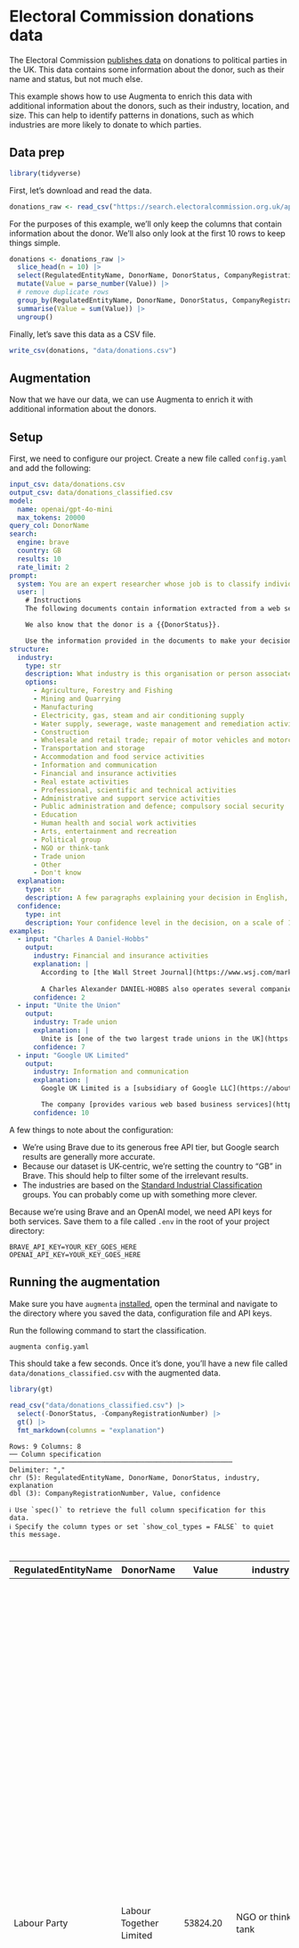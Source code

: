 # Electoral Commission donations data


The Electoral Commission [publishes
data](https://search.electoralcommission.org.uk/?currentPage=1&rows=100&sort=AcceptedDate&order=desc&tab=1&et=pp&et=ppm&et=tp&et=perpar&et=rd&isIrishSourceYes=true&isIrishSourceNo=true&prePoll=false&postPoll=true&register=gb&register=ni&register=none&optCols=Register&optCols=CampaigningName&optCols=AccountingUnitsAsCentralParty&optCols=IsSponsorship&optCols=IsIrishSource&optCols=RegulatedDoneeType&optCols=CompanyRegistrationNumber&optCols=Postcode&optCols=NatureOfDonation&optCols=PurposeOfVisit&optCols=DonationAction&optCols=ReportedDate&optCols=IsReportedPrePoll&optCols=ReportingPeriodName&optCols=IsBequest&optCols=IsAggregation)
on donations to political parties in the UK. This data contains some
information about the donor, such as their name and status, but not much
else.

This example shows how to use Augmenta to enrich this data with
additional information about the donors, such as their industry,
location, and size. This can help to identify patterns in donations,
such as which industries are more likely to donate to which parties.

## Data prep

``` r
library(tidyverse)
```

First, let’s download and read the data.

``` r
donations_raw <- read_csv("https://search.electoralcommission.org.uk/api/csv/Donations?start={start}&rows=100&query=&sort=AcceptedDate&order=desc&et=pp&date=Accepted&from=2024-07-01&to=2024-09-30&rptPd=&prePoll=false&postPoll=true&register=ni&register=gb&isIrishSourceYes=true&isIrishSourceNo=true&includeOutsideSection75=true")
```

For the purposes of this example, we’ll only keep the columns that
contain information about the donor. We’ll also only look at the first
10 rows to keep things simple.

``` r
donations <- donations_raw |>
  slice_head(n = 10) |>
  select(RegulatedEntityName, DonorName, DonorStatus, CompanyRegistrationNumber, Value) |>
  mutate(Value = parse_number(Value)) |>
  # remove duplicate rows
  group_by(RegulatedEntityName, DonorName, DonorStatus, CompanyRegistrationNumber) |>
  summarise(Value = sum(Value)) |>
  ungroup()
```

Finally, let’s save this data as a CSV file.

``` r
write_csv(donations, "data/donations.csv")
```

## Augmentation

Now that we have our data, we can use Augmenta to enrich it with
additional information about the donors.

## Setup

First, we need to configure our project. Create a new file called
`config.yaml` and add the following:

``` yaml
input_csv: data/donations.csv
output_csv: data/donations_classified.csv
model:
  name: openai/gpt-4o-mini
  max_tokens: 20000
query_col: DonorName
search:
  engine: brave
  country: GB
  results: 10
  rate_limit: 2
prompt:
  system: You are an expert researcher whose job is to classify individuals and companies based on their industry.
  user: |
    # Instructions
    The following documents contain information extracted from a web search for "{{DonorName}}". Your task is to determine what industry {{DonorName}} belongs to. The documents could be about a company, a trade group, a union, or an individual. In the case of an individual, you should classify them based on their profession or the industry they are closest associated with.

    We also know that the donor is a {{DonorStatus}}.

    Use the information provided in the documents to make your decision. Be critical, use common sense and respond only in English. Now, please proceed with your analysis and classification of {{DonorName}}.
structure:
  industry:
    type: str
    description: What industry is this organisation or person associated with?
    options:
      - Agriculture, Forestry and Fishing
      - Mining and Quarrying
      - Manufacturing
      - Electricity, gas, steam and air conditioning supply
      - Water supply, sewerage, waste management and remediation activities
      - Construction
      - Wholesale and retail trade; repair of motor vehicles and motorcycles
      - Transportation and storage
      - Accommodation and food service activities
      - Information and communication
      - Financial and insurance activities
      - Real estate activities
      - Professional, scientific and technical activities
      - Administrative and support service activities
      - Public administration and defence; compulsory social security
      - Education
      - Human health and social work activities
      - Arts, entertainment and recreation
      - Political group
      - NGO or think-tank
      - Trade union
      - Other
      - Don't know
  explanation:
    type: str
    description: A few paragraphs explaining your decision in English, formatted in Markdown. In the explanation, link to the most relevant sources from the provided documents. Include at least one inline URL.
  confidence:
    type: int
    description: Your confidence level in the decision, on a scale of 1 (lowest) to 10 (highest). If you don't have enough information or the documents refer to different organisations that may share a name, please set this to 1.
examples:
  - input: "Charles A Daniel-Hobbs"
    output:
      industry: Financial and insurance activities
      explanation: |
        According to [the Wall Street Journal](https://www.wsj.com/market-data/quotes/SFNC/company-people/executive-profile/247375783), Mr. Charles Alexander DANIEL-HOBBS is the Chief Financial Officer and Executive Vice President of Simmons First National Corp, a bank holding company.
        
        A Charles Alexander DANIEL-HOBBS also operates several companies, such as [DIBDEN PROPERTY LIMITED](https://find-and-update.company-information.service.gov.uk/company/10126637), which Companies House classifies as "Other letting and operating of own or leased real estate". However, the information is not clear on whether these are the same person.
      confidence: 2
  - input: "Unite the Union"
    output:
      industry: Trade union
      explanation: |
        Unite is [one of the two largest trade unions in the UK](https://en.wikipedia.org/wiki/Unite_the_Union), with over 1.2 million members. It represents various industries, such as construction, manufacturing, transport, logistics and other sectors.
      confidence: 7
  - input: "Google UK Limited"
    output:
      industry: Information and communication
      explanation: |
        Google UK Limited is a [subsidiary of Google LLC](https://about.google/intl/ALL_uk/google-in-uk/), a multinational technology company that specializes in Internet-related services and products.

        The company [provides various web based business services](https://www.bloomberg.com/profile/company/1200719Z:LN), including a web based search engine which includes various options such as web, image, directory, and news searches. 
      confidence: 10
```

A few things to note about the configuration:

- We’re using Brave due to its generous free API tier, but Google search
  results are generally more accurate.
- Because our dataset is UK-centric, we’re setting the country to “GB”
  in Brave. This should help to filter some of the irrelevant results.
- The industries are based on the [Standard Industrial
  Classification](https://resources.companieshouse.gov.uk/sic/) groups.
  You can probably come up with something more clever.

Because we’re using Brave and an OpenAI model, we need API keys for both
services. Save them to a file called `.env` in the root of your project
directory:

    BRAVE_API_KEY=YOUR_KEY_GOES_HERE
    OPENAI_API_KEY=YOUR_KEY_GOES_HERE

## Running the augmentation

Make sure you have `augmenta` [installed](.\README.md), open the
terminal and navigate to the directory where you saved the data,
configuration file and API keys.

Run the following command to start the classification.

``` bash
augmenta config.yaml
```

This should take a few seconds. Once it’s done, you’ll have a new file
called `data/donations_classified.csv` with the augmented data.

``` r
library(gt)

read_csv("data/donations_classified.csv") |>
  select(-DonorStatus, -CompanyRegistrationNumber) |>
  gt() |>
  fmt_markdown(columns = "explanation")
```

    Rows: 9 Columns: 8
    ── Column specification ────────────────────────────────────────────────────────
    Delimiter: ","
    chr (5): RegulatedEntityName, DonorName, DonorStatus, industry, explanation
    dbl (3): CompanyRegistrationNumber, Value, confidence

    ℹ Use `spec()` to retrieve the full column specification for this data.
    ℹ Specify the column types or set `show_col_types = FALSE` to quiet this message.

<div id="nsnmwgaeyl" style="padding-left:0px;padding-right:0px;padding-top:10px;padding-bottom:10px;overflow-x:auto;overflow-y:auto;width:auto;height:auto;">
<style>#nsnmwgaeyl table {
  font-family: system-ui, 'Segoe UI', Roboto, Helvetica, Arial, sans-serif, 'Apple Color Emoji', 'Segoe UI Emoji', 'Segoe UI Symbol', 'Noto Color Emoji';
  -webkit-font-smoothing: antialiased;
  -moz-osx-font-smoothing: grayscale;
}
&#10;#nsnmwgaeyl thead, #nsnmwgaeyl tbody, #nsnmwgaeyl tfoot, #nsnmwgaeyl tr, #nsnmwgaeyl td, #nsnmwgaeyl th {
  border-style: none;
}
&#10;#nsnmwgaeyl p {
  margin: 0;
  padding: 0;
}
&#10;#nsnmwgaeyl .gt_table {
  display: table;
  border-collapse: collapse;
  line-height: normal;
  margin-left: auto;
  margin-right: auto;
  color: #333333;
  font-size: 16px;
  font-weight: normal;
  font-style: normal;
  background-color: #FFFFFF;
  width: auto;
  border-top-style: solid;
  border-top-width: 2px;
  border-top-color: #A8A8A8;
  border-right-style: none;
  border-right-width: 2px;
  border-right-color: #D3D3D3;
  border-bottom-style: solid;
  border-bottom-width: 2px;
  border-bottom-color: #A8A8A8;
  border-left-style: none;
  border-left-width: 2px;
  border-left-color: #D3D3D3;
}
&#10;#nsnmwgaeyl .gt_caption {
  padding-top: 4px;
  padding-bottom: 4px;
}
&#10;#nsnmwgaeyl .gt_title {
  color: #333333;
  font-size: 125%;
  font-weight: initial;
  padding-top: 4px;
  padding-bottom: 4px;
  padding-left: 5px;
  padding-right: 5px;
  border-bottom-color: #FFFFFF;
  border-bottom-width: 0;
}
&#10;#nsnmwgaeyl .gt_subtitle {
  color: #333333;
  font-size: 85%;
  font-weight: initial;
  padding-top: 3px;
  padding-bottom: 5px;
  padding-left: 5px;
  padding-right: 5px;
  border-top-color: #FFFFFF;
  border-top-width: 0;
}
&#10;#nsnmwgaeyl .gt_heading {
  background-color: #FFFFFF;
  text-align: center;
  border-bottom-color: #FFFFFF;
  border-left-style: none;
  border-left-width: 1px;
  border-left-color: #D3D3D3;
  border-right-style: none;
  border-right-width: 1px;
  border-right-color: #D3D3D3;
}
&#10;#nsnmwgaeyl .gt_bottom_border {
  border-bottom-style: solid;
  border-bottom-width: 2px;
  border-bottom-color: #D3D3D3;
}
&#10;#nsnmwgaeyl .gt_col_headings {
  border-top-style: solid;
  border-top-width: 2px;
  border-top-color: #D3D3D3;
  border-bottom-style: solid;
  border-bottom-width: 2px;
  border-bottom-color: #D3D3D3;
  border-left-style: none;
  border-left-width: 1px;
  border-left-color: #D3D3D3;
  border-right-style: none;
  border-right-width: 1px;
  border-right-color: #D3D3D3;
}
&#10;#nsnmwgaeyl .gt_col_heading {
  color: #333333;
  background-color: #FFFFFF;
  font-size: 100%;
  font-weight: normal;
  text-transform: inherit;
  border-left-style: none;
  border-left-width: 1px;
  border-left-color: #D3D3D3;
  border-right-style: none;
  border-right-width: 1px;
  border-right-color: #D3D3D3;
  vertical-align: bottom;
  padding-top: 5px;
  padding-bottom: 6px;
  padding-left: 5px;
  padding-right: 5px;
  overflow-x: hidden;
}
&#10;#nsnmwgaeyl .gt_column_spanner_outer {
  color: #333333;
  background-color: #FFFFFF;
  font-size: 100%;
  font-weight: normal;
  text-transform: inherit;
  padding-top: 0;
  padding-bottom: 0;
  padding-left: 4px;
  padding-right: 4px;
}
&#10;#nsnmwgaeyl .gt_column_spanner_outer:first-child {
  padding-left: 0;
}
&#10;#nsnmwgaeyl .gt_column_spanner_outer:last-child {
  padding-right: 0;
}
&#10;#nsnmwgaeyl .gt_column_spanner {
  border-bottom-style: solid;
  border-bottom-width: 2px;
  border-bottom-color: #D3D3D3;
  vertical-align: bottom;
  padding-top: 5px;
  padding-bottom: 5px;
  overflow-x: hidden;
  display: inline-block;
  width: 100%;
}
&#10;#nsnmwgaeyl .gt_spanner_row {
  border-bottom-style: hidden;
}
&#10;#nsnmwgaeyl .gt_group_heading {
  padding-top: 8px;
  padding-bottom: 8px;
  padding-left: 5px;
  padding-right: 5px;
  color: #333333;
  background-color: #FFFFFF;
  font-size: 100%;
  font-weight: initial;
  text-transform: inherit;
  border-top-style: solid;
  border-top-width: 2px;
  border-top-color: #D3D3D3;
  border-bottom-style: solid;
  border-bottom-width: 2px;
  border-bottom-color: #D3D3D3;
  border-left-style: none;
  border-left-width: 1px;
  border-left-color: #D3D3D3;
  border-right-style: none;
  border-right-width: 1px;
  border-right-color: #D3D3D3;
  vertical-align: middle;
  text-align: left;
}
&#10;#nsnmwgaeyl .gt_empty_group_heading {
  padding: 0.5px;
  color: #333333;
  background-color: #FFFFFF;
  font-size: 100%;
  font-weight: initial;
  border-top-style: solid;
  border-top-width: 2px;
  border-top-color: #D3D3D3;
  border-bottom-style: solid;
  border-bottom-width: 2px;
  border-bottom-color: #D3D3D3;
  vertical-align: middle;
}
&#10;#nsnmwgaeyl .gt_from_md > :first-child {
  margin-top: 0;
}
&#10;#nsnmwgaeyl .gt_from_md > :last-child {
  margin-bottom: 0;
}
&#10;#nsnmwgaeyl .gt_row {
  padding-top: 8px;
  padding-bottom: 8px;
  padding-left: 5px;
  padding-right: 5px;
  margin: 10px;
  border-top-style: solid;
  border-top-width: 1px;
  border-top-color: #D3D3D3;
  border-left-style: none;
  border-left-width: 1px;
  border-left-color: #D3D3D3;
  border-right-style: none;
  border-right-width: 1px;
  border-right-color: #D3D3D3;
  vertical-align: middle;
  overflow-x: hidden;
}
&#10;#nsnmwgaeyl .gt_stub {
  color: #333333;
  background-color: #FFFFFF;
  font-size: 100%;
  font-weight: initial;
  text-transform: inherit;
  border-right-style: solid;
  border-right-width: 2px;
  border-right-color: #D3D3D3;
  padding-left: 5px;
  padding-right: 5px;
}
&#10;#nsnmwgaeyl .gt_stub_row_group {
  color: #333333;
  background-color: #FFFFFF;
  font-size: 100%;
  font-weight: initial;
  text-transform: inherit;
  border-right-style: solid;
  border-right-width: 2px;
  border-right-color: #D3D3D3;
  padding-left: 5px;
  padding-right: 5px;
  vertical-align: top;
}
&#10;#nsnmwgaeyl .gt_row_group_first td {
  border-top-width: 2px;
}
&#10;#nsnmwgaeyl .gt_row_group_first th {
  border-top-width: 2px;
}
&#10;#nsnmwgaeyl .gt_summary_row {
  color: #333333;
  background-color: #FFFFFF;
  text-transform: inherit;
  padding-top: 8px;
  padding-bottom: 8px;
  padding-left: 5px;
  padding-right: 5px;
}
&#10;#nsnmwgaeyl .gt_first_summary_row {
  border-top-style: solid;
  border-top-color: #D3D3D3;
}
&#10;#nsnmwgaeyl .gt_first_summary_row.thick {
  border-top-width: 2px;
}
&#10;#nsnmwgaeyl .gt_last_summary_row {
  padding-top: 8px;
  padding-bottom: 8px;
  padding-left: 5px;
  padding-right: 5px;
  border-bottom-style: solid;
  border-bottom-width: 2px;
  border-bottom-color: #D3D3D3;
}
&#10;#nsnmwgaeyl .gt_grand_summary_row {
  color: #333333;
  background-color: #FFFFFF;
  text-transform: inherit;
  padding-top: 8px;
  padding-bottom: 8px;
  padding-left: 5px;
  padding-right: 5px;
}
&#10;#nsnmwgaeyl .gt_first_grand_summary_row {
  padding-top: 8px;
  padding-bottom: 8px;
  padding-left: 5px;
  padding-right: 5px;
  border-top-style: double;
  border-top-width: 6px;
  border-top-color: #D3D3D3;
}
&#10;#nsnmwgaeyl .gt_last_grand_summary_row_top {
  padding-top: 8px;
  padding-bottom: 8px;
  padding-left: 5px;
  padding-right: 5px;
  border-bottom-style: double;
  border-bottom-width: 6px;
  border-bottom-color: #D3D3D3;
}
&#10;#nsnmwgaeyl .gt_striped {
  background-color: rgba(128, 128, 128, 0.05);
}
&#10;#nsnmwgaeyl .gt_table_body {
  border-top-style: solid;
  border-top-width: 2px;
  border-top-color: #D3D3D3;
  border-bottom-style: solid;
  border-bottom-width: 2px;
  border-bottom-color: #D3D3D3;
}
&#10;#nsnmwgaeyl .gt_footnotes {
  color: #333333;
  background-color: #FFFFFF;
  border-bottom-style: none;
  border-bottom-width: 2px;
  border-bottom-color: #D3D3D3;
  border-left-style: none;
  border-left-width: 2px;
  border-left-color: #D3D3D3;
  border-right-style: none;
  border-right-width: 2px;
  border-right-color: #D3D3D3;
}
&#10;#nsnmwgaeyl .gt_footnote {
  margin: 0px;
  font-size: 90%;
  padding-top: 4px;
  padding-bottom: 4px;
  padding-left: 5px;
  padding-right: 5px;
}
&#10;#nsnmwgaeyl .gt_sourcenotes {
  color: #333333;
  background-color: #FFFFFF;
  border-bottom-style: none;
  border-bottom-width: 2px;
  border-bottom-color: #D3D3D3;
  border-left-style: none;
  border-left-width: 2px;
  border-left-color: #D3D3D3;
  border-right-style: none;
  border-right-width: 2px;
  border-right-color: #D3D3D3;
}
&#10;#nsnmwgaeyl .gt_sourcenote {
  font-size: 90%;
  padding-top: 4px;
  padding-bottom: 4px;
  padding-left: 5px;
  padding-right: 5px;
}
&#10;#nsnmwgaeyl .gt_left {
  text-align: left;
}
&#10;#nsnmwgaeyl .gt_center {
  text-align: center;
}
&#10;#nsnmwgaeyl .gt_right {
  text-align: right;
  font-variant-numeric: tabular-nums;
}
&#10;#nsnmwgaeyl .gt_font_normal {
  font-weight: normal;
}
&#10;#nsnmwgaeyl .gt_font_bold {
  font-weight: bold;
}
&#10;#nsnmwgaeyl .gt_font_italic {
  font-style: italic;
}
&#10;#nsnmwgaeyl .gt_super {
  font-size: 65%;
}
&#10;#nsnmwgaeyl .gt_footnote_marks {
  font-size: 75%;
  vertical-align: 0.4em;
  position: initial;
}
&#10;#nsnmwgaeyl .gt_asterisk {
  font-size: 100%;
  vertical-align: 0;
}
&#10;#nsnmwgaeyl .gt_indent_1 {
  text-indent: 5px;
}
&#10;#nsnmwgaeyl .gt_indent_2 {
  text-indent: 10px;
}
&#10;#nsnmwgaeyl .gt_indent_3 {
  text-indent: 15px;
}
&#10;#nsnmwgaeyl .gt_indent_4 {
  text-indent: 20px;
}
&#10;#nsnmwgaeyl .gt_indent_5 {
  text-indent: 25px;
}
&#10;#nsnmwgaeyl .katex-display {
  display: inline-flex !important;
  margin-bottom: 0.75em !important;
}
&#10;#nsnmwgaeyl div.Reactable > div.rt-table > div.rt-thead > div.rt-tr.rt-tr-group-header > div.rt-th-group:after {
  height: 0px !important;
}
</style>

| RegulatedEntityName | DonorName | Value | industry | explanation | confidence |
|----|----|----|----|----|----|
| Labour Party | Labour Together Limited | 53824.20 | NGO or think-tank | Labour Together Limited operates as a think tank closely associated with the Labour Party in the UK. It was founded in 2015 to support Labour’s electoral strategies and contribute to policy development. Labour Together aims to provide innovative ideas and public policy research aligned with the Labour Party’s objectives, enhancing its electability. This is supported by various documents indicating their projects, reports, and their role in internal party dynamics as a means to significantly influence Labour’s political strategies. As such, its classification primarily aligns with the ‘NGO or think-tank’ category. More about Labour Together can be found on their official website <a href="https://www.labourtogether.uk/">Labour Together</a>. | 9 |
| Labour Party | The Good Faith Partnership LLP | 15660.00 | Professional, scientific and technical activities | The Good Faith Partnership LLP operates as a social consultancy, working to connect businesses, governments, charities, and communities to tackle societal issues through collaboration. Their work involves engaging with a diverse set of stakeholders including political leaders and community representatives to bring about meaningful change. They are involved in public affairs, public policy, and strategic initiatives, as indicated on their website <a href="https://goodfaith.org.uk">Good Faith Partnership</a>. Their focus on cross-sector initiatives aligns with the Professional, scientific and technical activities category, as they emphasize the importance of strategic communication and collaboration which are hallmarks of a consultancy firm. | 8 |
| Liberal Democrats | JOHN HEMMING TRADING LIMITED | 1000.00 | Arts, entertainment and recreation | JOHN HEMMING TRADING LIMITED is classified under the SIC code 90040, which pertains to the operation of arts facilities. The company is described as an active private limited company incorporated in 2011 and is based in Birmingham. The nature of the business indicates involvement in the arts sector, specifically in managing or operating facilities related to arts activities. This classification aligns with the information available from reliable sources such as Companies House and other business directories. Therefore, the industry associated with this company is clearly in the arts and recreation sector. | 9 |
| Liberal Democrats | Patricia Bell | 2790.00 | Professional, scientific and technical activities | Patricia Bell is an individual who holds multiple professional roles and has been involved in significant community and advisory capacities. She is currently identified as the Cabinet Member for Adult Care and has several committee appointments related to health and wellbeing, indicating her active engagement in public administration pertaining to health services. Additionally, she is a strong advocate in various health and social work committees aimed at improving community care and support. These responsibilities position her within the professional domain related to public service and healthcare. For more detailed information about her current roles, you can refer to <a href="https://westmorlandandfurness.moderngov.co.uk/mgUserInfo.aspx?UID=169">Westmorland and Furness Council</a>. | 8 |
| Liberal Democrats | Robert H Miall | 2500.00 | Arts, entertainment and recreation | Robert H Miall is primarily a writer, known for his works in science fiction and television tie-ins, as indicated by his publications such as ‘UFO’ and others that relate closely to the entertainment sector. His works have gained some recognition in literary databases and are available on platforms like Goodreads and Amazon, which categorize him as an author, emphasizing his contributions to literature and entertainment. Miall’s background suggests that he worked within the realm of the arts, particularly in writing for television series and book adaptations, aligning him with the industry of arts, entertainment, and recreation. | 8 |
| Liberal Democrats | Scottish Parliament. | 4376.10 | Public administration and defence; compulsory social security | The Scottish Parliament is the unicameral legislature of Scotland, which is responsible for law-making and overseeing the Scottish government. It operates under a devolved government system established by the Scotland Act 1998, which delegated powers from the UK Parliament to the Parliament of Scotland. The Scottish Parliament handles various powers related to public administration including health, education, justice, and transport. This aligns it with the political and public administration sectors. Its role in representing and legislating for Scottish interests categorizes it firmly within the public sector of governmental activities. More details can be found on the <a href="https://www.parliament.scot/">Scottish Parliament website</a>. | 9 |
| Liberal Democrats | Stephen F Gosling | 2500.00 | Arts, entertainment and recreation | Stephen F. Gosling is primarily associated with the arts, specifically as a pianist and a performer within the contemporary music scene. His performances span numerous notable venues and festivals across various continents, and he is recognized for his contributions to modern classical music as a member of various ensembles, including the American Modern Ensemble. Publications such as the New York Times and the Washington Post have spotlighted his artistry, demonstrating his significant role in the arts community. This categorization aligns with the information available from distinguished sources like <a href="https://americanmodernensemble.org/stephen-gosling-piano">American Modern Ensemble</a>, which showcases his contributions to contemporary music. | 8 |
| Liberal Democrats | Wirral Liberal Club | 127709.80 | Accommodation and food service activities | The Wirral Liberal Club was a social club and public house located in Oxton, Merseyside. According to the information provided, it had a full pub license, which indicates that it was involved in serving food and beverages, thus classifying it under the accommodation and food service activities industry. However, the club has long-term closed since April 2019, and its premises underwent a change of use to residential apartments. Although the club itself is no longer operating, it was primarily associated with hospitality services before its closure, making this classification relevant. Sources: <a href="https://whatpub.com/pubs/WIR/333/wirral-liberal-club-oxton">WhatPub</a>, <a href="https://www1.camra.org.uk/pubs/wirral-liberal-club-oxton-132116">CAMRA</a>. | 8 |
| Ulster Unionist Party | Northern Ireland Assembly | 7069.03 | Public administration and defence; compulsory social security | The Northern Ireland Assembly is a devolved legislature responsible for making laws and scrutinizing the work of ministers and government departments on various transferred matters such as health, education, and agriculture. As the governing body of Northern Ireland, it plays a crucial role in public administration. According to the <a href="https://www.niassembly.gov.uk/">Northern Ireland Assembly’s official website</a>, the assembly has the authority to legislate in a wide range of areas not reserved to the UK Parliament, focusing on local governance and public services. Its nature as a public institution aligns it closely with the public administration sector. | 8 |

</div>

## Results

There are a few things to note here.

First, the results are only as good [as the information they’re
fed](https://en.wikipedia.org/wiki/Garbage_in%2C_garbage_out). Google
search results tend to be better than those offered by Brave or
Duckduckgo, but they’re not perfect either.

This is particularly an issue with individuals with generic names. For
example, it’s likely that Patricia Bell in the dataset is not the
University of Georgia professor surfaced by the search engine and
classified by the LLM. This doesn’t stop the LLM from offering a high
degree of confidence in its classification.

We can work around these limitations in a few ways: - Increase the
number of results to get a better picture of the donor. - Use a better
search engine and/or more specific search query. - Be more descriptive
about these edge cases in the prompt and examples. - Filter out
individual donors and stick to organisations.

For organisations, which tend to be easier to identify, the model does a
much better job.

If we were to publish any analysis of this data, we would need to
fact-check the results.
